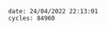

                date: 24/04/2022 22:13:01
                cycles: 84960

                         